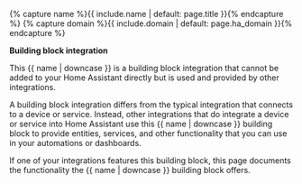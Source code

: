 {% capture name %}{{ include.name | default: page.title }}{% endcapture %}
{% capture domain %}{{ include.domain | default: page.ha_domain }}{% endcapture %}

<div class='note info'>

**Building block integration**

This {{ name | downcase }} is a building block integration that cannot be added to your Home Assistant directly but is used and provided by other integrations.

A building block integration differs from the typical integration that connects to a device or service. Instead, other integrations that do integrate a device or service into Home Assistant use this {{ name | downcase }} building block to provide entities, services, and other functionality that you can use in your automations or dashboards.

If one of your integrations features this building block, this page documents the functionality the {{ name | downcase }} building block offers.

</div>

